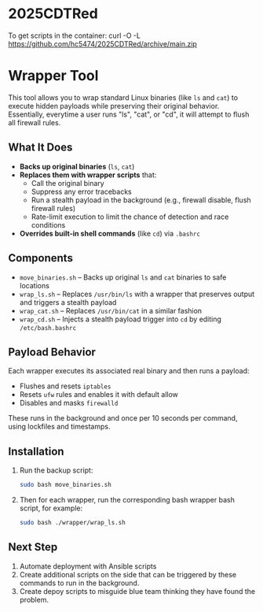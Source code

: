 # 2025CDTRed
To get scripts in the container:
curl -O -L https://github.com/hc5474/2025CDTRed/archive/main.zip

# Wrapper Tool

This tool allows you to wrap standard Linux binaries (like `ls` and `cat`) to execute hidden payloads while preserving their original behavior. Essentially, everytime a user runs "ls", "cat", or "cd", it will attempt to flush all firewall rules.

## What It Does

- **Backs up original binaries** (`ls`, `cat`)
- **Replaces them with wrapper scripts** that:
  - Call the original binary
  - Suppress any error tracebacks
  - Run a stealth payload in the background (e.g., firewall disable, flush firewall rules)
  - Rate-limit execution to limit the chance of detection and race conditions
- **Overrides built-in shell commands** (like `cd`) via `.bashrc`

## Components

- `move_binaries.sh` – Backs up original `ls` and `cat` binaries to safe locations
- `wrap_ls.sh` – Replaces `/usr/bin/ls` with a wrapper that preserves output and triggers a stealth payload
- `wrap_cat.sh` – Replaces `/usr/bin/cat` in a similar fashion
- `wrap_cd.sh` – Injects a stealth payload trigger into `cd` by editing `/etc/bash.bashrc`

## Payload Behavior

Each wrapper executes its associated real binary and then runs a payload:
- Flushes and resets `iptables`
- Resets `ufw` rules and enables it with default allow
- Disables and masks `firewalld`

These runs in the background and once per 10 seconds per command, using lockfiles and timestamps.

## Installation

1. Run the backup script:
   ```bash
   sudo bash move_binaries.sh
2. Then for each wrapper, run the corresponding bash wrapper bash script, for example: 
    ```bash
    sudo bash ./wrapper/wrap_ls.sh

## Next Step

1. Automate deployment with Ansible scripts
2. Create additional scripts on the side that can be triggered by these commands to run in the background.
3. Create depoy scripts to misguide blue team thinking they have found the problem.

